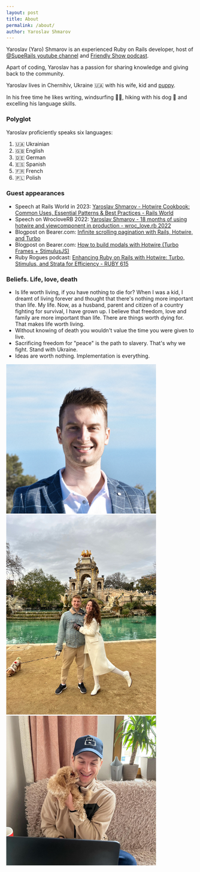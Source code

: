 ```yaml
---
layout: post
title: About
permalink: /about/
author: Yaroslav Shmarov
---
```


Yaroslav (Yaro) Shmarov is an experienced Ruby on Rails developer, host of [@SupeRails youtube channel](https://www.youtube.com/@SupeRails) and [Friendly Show podcast](https://www.friendly.show/).

Apart of coding, Yaroslav has a passion for sharing knowledge and giving back to the community.

Yaroslav lives in Chernihiv, Ukraine 🇺🇦 with his wife, kid and [puppy](https://www.instagram.com/maltipoo_land/).

In his free time he likes writing, windsurfing 🏄‍♂️, hiking with his dog 🐶 and excelling his language skills. 

### Polyglot

Yaroslav proficiently speaks six languages:
1. 🇺🇦 Ukrainian
2. 🇬🇧 English
3. 🇩🇪 German
4. 🇪🇸 Spanish
5. 🇫🇷 French
6. 🇵🇱 Polish

### Guest appearances

* Speech at Rails World in 2023: [Yaroslav Shmarov - Hotwire Cookbook: Common Uses, Essential Patterns & Best Practices - Rails World](https://www.youtube.com/watch?v=F75k4Oc6g9Q&ab_channel=RubyonRails)
* Speech on WrocloveRB 2022: [Yaroslav Shmarov - 18 months of using hotwire and viewcomponent in production - wroc_love.rb 2022](https://www.youtube.com/watch?v=9-btmed9CMw)
* Blogpost on Bearer.com: [Infinite scrolling pagination with Rails, Hotwire, and Turbo](https://www.bearer.com/blog/infinite-scrolling-pagination-hotwire)
* Blogpost on Bearer.com: [How to build modals with Hotwire (Turbo Frames + StimulusJS)](https://www.bearer.com/blog/how-to-build-modals-with-hotwire-turbo-frames-stimulusjs)
* Ruby Rogues podcast: [Enhancing Ruby on Rails with Hotwire: Turbo, Stimulus, and Strata for Efficiency - RUBY 615](https://podcasts.apple.com/us/podcast/enhancing-ruby-on-rails-with-hotwire-turbo-stimulus/id1237406856?i=1000637334223)

### Beliefs. Life, love, death

* Is life worth living, if you have nothing to die for? When I was a kid, I dreamt of living forever and thought that there's nothing more important than life. My life. Now, as a husband, parent and citizen of a country fighting for survival, I have grown up. I believe that freedom, love and family are more important than life. There are things worth dying for. That makes life worth living.
* Without knowing of death you wouldn't value the time you were given to live.
* Sacrificing freedom for "peace" is the path to slavery. That's why we fight. Stand with Ukraine.
* Ideas are worth nothing. Implementation is everything.

<img src="/assets/static-pages/yaro-avatar.png" alt="yaro-avatar" style="max-width:400px;"/>

<img src="/assets/static-pages/shmarov-family.jpg" alt="yaro-avatar" style="max-width:400px;"/>

<img src="/assets/static-pages/yaro-cindy.jpg" alt="yaro-cindy" style="max-width:400px;"/>
